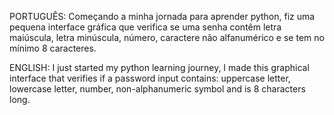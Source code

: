 PORTUGUÊS: Começando a minha jornada para aprender python, fiz uma pequena interface gráfica que verifica se uma senha contêm letra maiúscula, letra minúscula, número, caractere não alfanumérico e se tem no mínimo 8 caracteres.

ENGLISH: I just started my python learning journey, I made this graphical interface that verifies if a password input contains: uppercase letter, lowercase letter, number, non-alphanumeric symbol and is 8 characters long.
